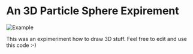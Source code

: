 An 3D Particle Sphere Expirement
================================

![Example](https://raw.github.com/kevinvdburgt/js-3d-particlesphere/master/image.png)

This was an expimeriment how to draw 3D stuff. Feel free to edit and use this code :-)
